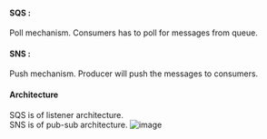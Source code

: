 #### SQS : 
Poll mechanism. Consumers has to poll for messages from queue.

#### SNS : 
Push mechanism. Producer will push the messages to consumers. 

#### Architecture
SQS is of listener architecture.</br>
SNS is of pub-sub architecture.
![image](https://github.com/user-attachments/assets/6b337f40-d304-4f7e-8c9e-7609debab91d)

